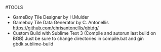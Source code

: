 #TOOLS

* GameBoy Tile Designer by H.Mulder
* Gameboy Tile Data Generator by C. Antonellis https://github.com/chrisantonellis/gbtdg/
* Custom Build with Sublime Text 3 (Compile and autorun last build on BGB) Just be sure to change directories in compile.bat and gin gbdk.sublime-build